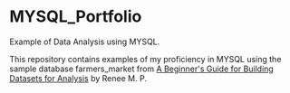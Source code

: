 # MYSQL_Portfolio
Example of Data Analysis using MYSQL.

This repository contains examples of my proficiency in MYSQL using the sample database farmers_market from [A Beginner's Guide for Building Datasets for Analysis](https://www.amazon.com/SQL-Data-Scientists-Beginners-Building/dp/1119669367) by Renee M. P.
